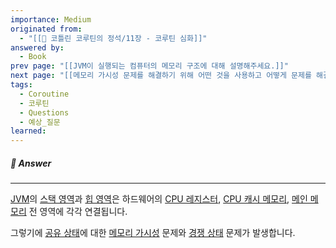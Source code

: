 ```yaml
---
importance: Medium
originated from:
  - "[[📘 코틀린 코루틴의 정석/11장 - 코루틴 심화]]"
answered by:
  - Book
prev page: "[[JVM이 실행되는 컴퓨터의 메모리 구조에 대해 설명해주세요.]]"
next page: "[[메모리 가시성 문제를 해결하기 위해 어떤 것을 사용하고 어떻게 문제를 해결하며, 또 왜 근본적으로 해결될 수 없는지 설명해주세요.]]"
tags:
  - Coroutine
  - 코루틴
  - Questions
  - 예상_질문
learned:
---
```

##### 💬 Answer
---
[JVM](자바%20가상%20머신.md)의 [스택 영역](스택%20영역.md)과 [힙 영역](힙%20영역.md)은 하드웨어의 [CPU 레지스터](CPU%20레지스터.md), [CPU 캐시 메모리](CPU%20캐시%20메모리.md), [메인 메모리](메인%20메모리.md) 전 영역에 각각 연결됩니다.

그렇기에 [공유 상태](공유%20상태.md)에 대한 [메모리 가시성](메모리%20가시성.md) 문제와 [경쟁 상태](경쟁%20상태.md) 문제가 발생합니다.
